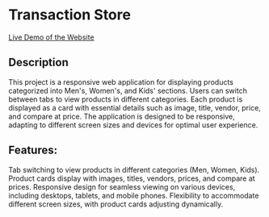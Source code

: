 # Transaction Store

[Live Demo of the Website](https://marmetol2assignment.netlify.app/)



## Description


This project is a responsive web application for displaying products categorized into Men's, Women's, and Kids' sections. Users can switch between tabs to view products in different categories. Each product is displayed as a card with essential details such as image, title, vendor, price, and compare at price. The application is designed to be responsive, adapting to different screen sizes and devices for optimal user experience.

## Features:

Tab switching to view products in different categories (Men, Women, Kids).
Product cards display with images, titles, vendors, prices, and compare at prices.
Responsive design for seamless viewing on various devices, including desktops, tablets, and mobile phones.
Flexibility to accommodate different screen sizes, with product cards adjusting dynamically.
